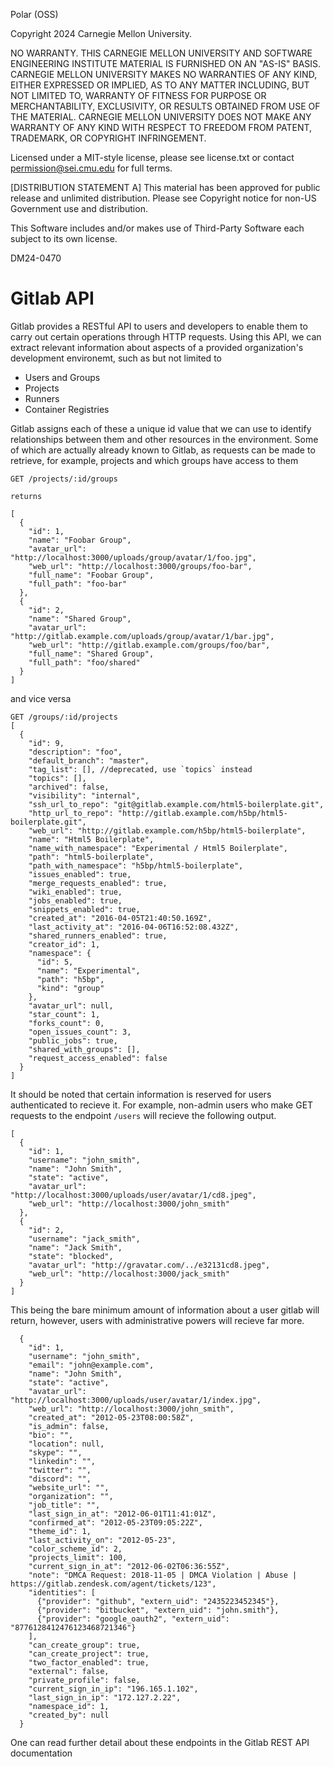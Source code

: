 Polar (OSS)

Copyright 2024 Carnegie Mellon University.

NO WARRANTY. THIS CARNEGIE MELLON UNIVERSITY AND SOFTWARE ENGINEERING
INSTITUTE MATERIAL IS FURNISHED ON AN "AS-IS" BASIS. CARNEGIE MELLON
UNIVERSITY MAKES NO WARRANTIES OF ANY KIND, EITHER EXPRESSED OR IMPLIED, AS
TO ANY MATTER INCLUDING, BUT NOT LIMITED TO, WARRANTY OF FITNESS FOR PURPOSE
OR MERCHANTABILITY, EXCLUSIVITY, OR RESULTS OBTAINED FROM USE OF THE
MATERIAL. CARNEGIE MELLON UNIVERSITY DOES NOT MAKE ANY WARRANTY OF ANY KIND
WITH RESPECT TO FREEDOM FROM PATENT, TRADEMARK, OR COPYRIGHT INFRINGEMENT.

Licensed under a MIT-style license, please see license.txt or contact
permission@sei.cmu.edu for full terms.

[DISTRIBUTION STATEMENT A] This material has been approved for public release
and unlimited distribution.  Please see Copyright notice for non-US
Government use and distribution.

This Software includes and/or makes use of Third-Party Software each subject
to its own license.

DM24-0470

# Gitlab API
Gitlab provides a RESTful API to users and developers to enable them to carry out certain operations through HTTP requests. Using this API, we can extract relevant information about aspects of a provided organization's development environemt, such as but not limited to
* Users and Groups
* Projects
* Runners
* Container Registries

Gitlab assigns each of these a unique id value that we can use to identify relationships between them and other resources in the environment. Some of which are actually already known to Gitlab, as requests can be made to retrieve, for example, projects and which groups have access to them

```
GET /projects/:id/groups

returns

[
  {
    "id": 1,
    "name": "Foobar Group",
    "avatar_url": "http://localhost:3000/uploads/group/avatar/1/foo.jpg",
    "web_url": "http://localhost:3000/groups/foo-bar",
    "full_name": "Foobar Group",
    "full_path": "foo-bar"
  },
  {
    "id": 2,
    "name": "Shared Group",
    "avatar_url": "http://gitlab.example.com/uploads/group/avatar/1/bar.jpg",
    "web_url": "http://gitlab.example.com/groups/foo/bar",
    "full_name": "Shared Group",
    "full_path": "foo/shared"
  }
]
```
and vice versa

```
GET /groups/:id/projects
[
  {
    "id": 9,
    "description": "foo",
    "default_branch": "master",
    "tag_list": [], //deprecated, use `topics` instead
    "topics": [],
    "archived": false,
    "visibility": "internal",
    "ssh_url_to_repo": "git@gitlab.example.com/html5-boilerplate.git",
    "http_url_to_repo": "http://gitlab.example.com/h5bp/html5-boilerplate.git",
    "web_url": "http://gitlab.example.com/h5bp/html5-boilerplate",
    "name": "Html5 Boilerplate",
    "name_with_namespace": "Experimental / Html5 Boilerplate",
    "path": "html5-boilerplate",
    "path_with_namespace": "h5bp/html5-boilerplate",
    "issues_enabled": true,
    "merge_requests_enabled": true,
    "wiki_enabled": true,
    "jobs_enabled": true,
    "snippets_enabled": true,
    "created_at": "2016-04-05T21:40:50.169Z",
    "last_activity_at": "2016-04-06T16:52:08.432Z",
    "shared_runners_enabled": true,
    "creator_id": 1,
    "namespace": {
      "id": 5,
      "name": "Experimental",
      "path": "h5bp",
      "kind": "group"
    },
    "avatar_url": null,
    "star_count": 1,
    "forks_count": 0,
    "open_issues_count": 3,
    "public_jobs": true,
    "shared_with_groups": [],
    "request_access_enabled": false
  }
]
```

It should be noted that certain information is reserved for users authenticated to recieve it. For example, non-admin users who make GET requests to the endpoint `/users` will recieve the following output.

```
[
  {
    "id": 1,
    "username": "john_smith",
    "name": "John Smith",
    "state": "active",
    "avatar_url": "http://localhost:3000/uploads/user/avatar/1/cd8.jpeg",
    "web_url": "http://localhost:3000/john_smith"
  },
  {
    "id": 2,
    "username": "jack_smith",
    "name": "Jack Smith",
    "state": "blocked",
    "avatar_url": "http://gravatar.com/../e32131cd8.jpeg",
    "web_url": "http://localhost:3000/jack_smith"
  }
]
```

This being the bare minimum amount of information about a user gitlab will return, however, users with administrative powers will recieve far more.

```
  {
    "id": 1,
    "username": "john_smith",
    "email": "john@example.com",
    "name": "John Smith",
    "state": "active",
    "avatar_url": "http://localhost:3000/uploads/user/avatar/1/index.jpg",
    "web_url": "http://localhost:3000/john_smith",
    "created_at": "2012-05-23T08:00:58Z",
    "is_admin": false,
    "bio": "",
    "location": null,
    "skype": "",
    "linkedin": "",
    "twitter": "",
    "discord": "",
    "website_url": "",
    "organization": "",
    "job_title": "",
    "last_sign_in_at": "2012-06-01T11:41:01Z",
    "confirmed_at": "2012-05-23T09:05:22Z",
    "theme_id": 1,
    "last_activity_on": "2012-05-23",
    "color_scheme_id": 2,
    "projects_limit": 100,
    "current_sign_in_at": "2012-06-02T06:36:55Z",
    "note": "DMCA Request: 2018-11-05 | DMCA Violation | Abuse | https://gitlab.zendesk.com/agent/tickets/123",
    "identities": [
      {"provider": "github", "extern_uid": "2435223452345"},
      {"provider": "bitbucket", "extern_uid": "john.smith"},
      {"provider": "google_oauth2", "extern_uid": "8776128412476123468721346"}
    ],
    "can_create_group": true,
    "can_create_project": true,
    "two_factor_enabled": true,
    "external": false,
    "private_profile": false,
    "current_sign_in_ip": "196.165.1.102",
    "last_sign_in_ip": "172.127.2.22",
    "namespace_id": 1,
    "created_by": null
  }
  ```

  One can read further detail about these endpoints in the Gitlab REST API documentation

